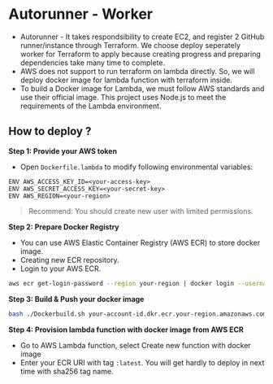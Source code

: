 # Autorunner - Worker
- Autorunner - It takes respondsibility to create EC2, and register 2 GitHub runner/instance through Terraform. 
We choose deploy seperately worker for Terraform to apply because creating progress and preparing dependencies take many time to complete. 
- AWS does not support to run terraform on lambda directly. So, we will deploy docker image for lambda function with terraform inside.
- To build a Docker image for Lambda, we must follow AWS standards and use their official image. This project uses Node.js to meet the requirements of the Lambda environment.

## How to deploy ?

**Step 1: Provide your AWS token**
- Open `Dockerfile.lambda` to modify following environmental variables:

```shell
ENV AWS_ACCESS_KEY_ID=<your-access-key>
ENV AWS_SECRET_ACCESS_KEY=<your-secret-key>
ENV AWS_REGION=<your-region>
```
> Recommend: You should create new user with limited permissions.

**Step 2: Prepare Docker Registry**
- You can use AWS Elastic Container Registry (AWS ECR) to store docker image.
- Creating new ECR repository.
- Login to your AWS ECR.

```bash
aws ecr get-login-password --region your-region | docker login --username AWS --password-stdin your-account-id.dkr.ecr.your-region.amazonaws.com
```

**Step 3: Build & Push your docker image**
```bash
bash ./Dockerbuild.sh your-account-id.dkr.ecr.your-region.amazonaws.com/your-ecr-repository:latest
```

**Step 4: Provision lambda function with docker image from AWS ECR**
- Go to AWS Lambda function, select Create new function with docker image
- Enter your ECR URI with tag `:latest`. You will get hardly to deploy in next time with sha256 tag name.
